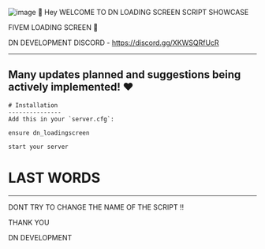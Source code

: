 ![image](https://github.com/DN-SCRIPT/dn_loading_screen/assets/143013550/75947499-f19d-42bc-857e-ff0f740c10f0)
👋 Hey WELCOME TO DN LOADING SCREEN SCRIPT SHOWCASE

 FIVEM LOADING SCREEN 👑 

DN DEVELOPMENT DISCORD - https://discord.gg/XKWSQRfUcR

----------------------------------------------------------------------------------------------
 **Many updates planned and suggestions being actively implemented!** ❤️
-----------------------------------------------------------------------------------------------

```
# Installation
---------------
Add this in your `server.cfg`:

```
```ensure dn_loadingscreen```
```
start your server
```
# LAST WORDS
------------
DONT TRY TO CHANGE THE NAME OF THE SCRIPT !!

THANK YOU

DN DEVELOPMENT
